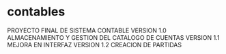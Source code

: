 # contables
PROYECTO FINAL DE SISTEMA CONTABLE
VERSION 1.0
ALMACENAMIENTO Y GESTION DEL CATALOGO DE CUENTAS
VERSION 1.1
MEJORA EN INTERFAZ
VERSION 1.2
CREACION DE PARTIDAS
